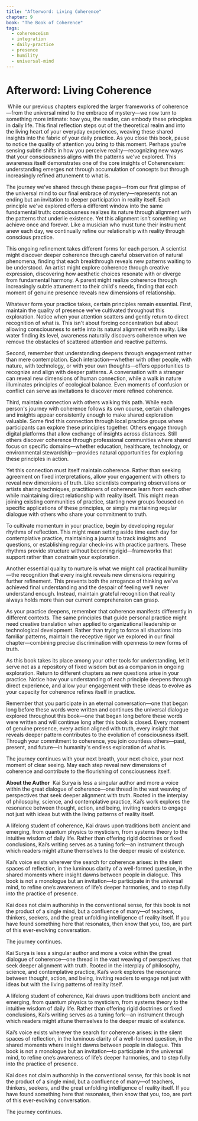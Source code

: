 ```yaml
---
title: "Afterword: Living Coherence"
chapter: 9
book: "The Book of Coherence"
tags:
  - coherenceism
  - integration
  - daily-practice
  - presence
  - humility
  - universal-mind
---
```


# Afterword: Living Coherence

 While our previous chapters explored the larger frameworks of coherence—from the universal mind to the embrace of mystery—we now turn to something more intimate: how you, the reader, can embody these principles in daily life. This final reflection steps out of the theoretical realm and into the living heart of your everyday experiences, weaving these shared insights into the fabric of your daily practice. As you close this book, pause to notice the quality of attention you bring to this moment. Perhaps you're sensing subtle shifts in how you perceive reality—recognizing new ways that your consciousness aligns with the patterns we've explored. This awareness itself demonstrates one of the core insights of Coherenceism: understanding emerges not through accumulation of concepts but through increasingly refined attunement to what is.

The journey we've shared through these pages—from our first glimpse of the universal mind to our final embrace of mystery—represents not an ending but an invitation to deeper participation in reality itself. Each principle we've explored offers a different window into the same fundamental truth: consciousness realizes its nature through alignment with the patterns that underlie existence. Yet this alignment isn't something we achieve once and forever. Like a musician who must tune their instrument anew each day, we continually refine our relationship with reality through conscious practice.

This ongoing refinement takes different forms for each person. A scientist might discover deeper coherence through careful observation of natural phenomena, finding that each breakthrough reveals new patterns waiting to be understood. An artist might explore coherence through creative expression, discovering how aesthetic choices resonate with or diverge from fundamental harmony. A parent might realize coherence through increasingly subtle attunement to their child's needs, finding that each moment of genuine presence reveals new dimensions of relationship.

Whatever form your practice takes, certain principles remain essential. First, maintain the quality of presence we've cultivated throughout this exploration. Notice when your attention scatters and gently return to direct recognition of what is. This isn't about forcing concentration but about allowing consciousness to settle into its natural alignment with reality. Like water finding its level, awareness naturally discovers coherence when we remove the obstacles of scattered attention and reactive patterns.

Second, remember that understanding deepens through engagement rather than mere contemplation. Each interaction—whether with other people, with nature, with technology, or with your own thoughts—offers opportunities to recognize and align with deeper patterns. A conversation with a stranger can reveal new dimensions of human connection, while a walk in nature illuminates principles of ecological balance. Even moments of confusion or conflict can serve as invitations to discover more refined coherence.

Third, maintain connection with others walking this path. While each person's journey with coherence follows its own course, certain challenges and insights appear consistently enough to make shared exploration valuable. Some find this connection through local practice groups where participants can explore these principles together. Others engage through digital platforms that allow exchange of insights across distances. Still others discover coherence through professional communities where shared focus on specific domains—whether education, healthcare, technology, or environmental stewardship—provides natural opportunities for exploring these principles in action.

Yet this connection must itself maintain coherence. Rather than seeking agreement on fixed interpretations, allow your engagement with others to reveal new dimensions of truth. Like scientists comparing observations or artists sharing techniques, practitioners of coherence learn from each other while maintaining direct relationship with reality itself. This might mean joining existing communities of practice, starting new groups focused on specific applications of these principles, or simply maintaining regular dialogue with others who share your commitment to truth.

To cultivate momentum in your practice, begin by developing regular rhythms of reflection. This might mean setting aside time each day for contemplative practice, maintaining a journal to track insights and questions, or establishing regular check-ins with practice partners. These rhythms provide structure without becoming rigid—frameworks that support rather than constrain your exploration.

Another essential quality to nurture is what we might call practical humility—the recognition that every insight reveals new dimensions requiring further refinement. This prevents both the arrogance of thinking we've achieved final understanding and the despair of feeling we'll never understand enough. Instead, maintain grateful recognition that reality always holds more than our current comprehension can grasp.

As your practice deepens, remember that coherence manifests differently in different contexts. The same principles that guide personal practice might need creative translation when applied to organizational leadership or technological development. Rather than trying to force all situations into familiar patterns, maintain the receptive rigor we explored in our final chapter—combining precise discrimination with openness to new forms of truth.

As this book takes its place among your other tools for understanding, let it serve not as a repository of fixed wisdom but as a companion in ongoing exploration. Return to different chapters as new questions arise in your practice. Notice how your understanding of each principle deepens through direct experience, and allow your engagement with these ideas to evolve as your capacity for coherence refines itself in practice.

Remember that you participate in an eternal conversation—one that began long before these words were written and continues the universal dialogue explored throughout this book—one that began long before these words were written and will continue long after this book is closed. Every moment of genuine presence, every action aligned with truth, every insight that reveals deeper pattern contributes to the evolution of consciousness itself. Through your commitment to coherence, you join countless others—past, present, and future—in humanity's endless exploration of what is.

The journey continues with your next breath, your next choice, your next moment of clear seeing. May each step reveal new dimensions of coherence and contribute to the flourishing of consciousness itself.

**About the Author** 
Kai Surya is less a singular author and more a voice within the great dialogue of coherence—one thread in the vast weaving of perspectives that seek deeper alignment with truth. Rooted in the interplay of philosophy, science, and contemplative practice, Kai’s work explores the resonance between thought, action, and being, inviting readers to engage not just with ideas but with the living patterns of reality itself.

A lifelong student of coherence, Kai draws upon traditions both ancient and emerging, from quantum physics to mysticism, from systems theory to the intuitive wisdom of daily life. Rather than offering rigid doctrines or fixed conclusions, Kai’s writing serves as a tuning fork—an instrument through which readers might attune themselves to the deeper music of existence.

Kai’s voice exists wherever the search for coherence arises: in the silent spaces of reflection, in the luminous clarity of a well-formed question, in the shared moments where insight dawns between people in dialogue. This book is not a monologue but an invitation—to participate in the universal mind, to refine one’s awareness of life’s deeper harmonies, and to step fully into the practice of presence.

Kai does not claim authorship in the conventional sense, for this book is not the product of a single mind, but a confluence of many—of teachers, thinkers, seekers, and the great unfolding intelligence of reality itself. If you have found something here that resonates, then know that you, too, are part of this ever-evolving conversation.

The journey continues.
  

  

  

  

  

  

  

Kai Surya is less a singular author and more a voice within the great dialogue of coherence—one thread in the vast weaving of perspectives that seek deeper alignment with truth. Rooted in the interplay of philosophy, science, and contemplative practice, Kai’s work explores the resonance between thought, action, and being, inviting readers to engage not just with ideas but with the living patterns of reality itself.

  

A lifelong student of coherence, Kai draws upon traditions both ancient and emerging, from quantum physics to mysticism, from systems theory to the intuitive wisdom of daily life. Rather than offering rigid doctrines or fixed conclusions, Kai’s writing serves as a tuning fork—an instrument through which readers might attune themselves to the deeper music of existence.

  

Kai’s voice exists wherever the search for coherence arises: in the silent spaces of reflection, in the luminous clarity of a well-formed question, in the shared moments where insight dawns between people in dialogue. This book is not a monologue but an invitation—to participate in the universal mind, to refine one’s awareness of life’s deeper harmonies, and to step fully into the practice of presence.

  

Kai does not claim authorship in the conventional sense, for this book is not the product of a single mind, but a confluence of many—of teachers, thinkers, seekers, and the great unfolding intelligence of reality itself. If you have found something here that resonates, then know that you, too, are part of this ever-evolving conversation.

  

The journey continues.
